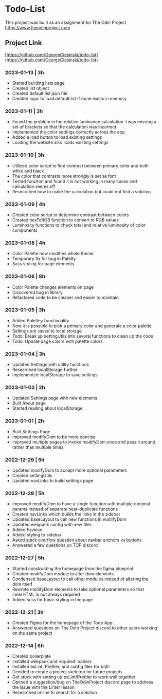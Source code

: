# Todo-List

This project was built as an assignment for The Odin Project
https://www.theodinproject.com

## Project Link
[https://github.com/GeorgeCiesinski/todo-list](https://github.com/GeorgeCiesinski/todo-list)

### 2023-01-13 | 3h
- Started building lists page
- Created list object
- Created default list json file
- Created logic to load default list if none exists in memory

### 2023-01-11 | 3h
- Found the problem in the relative luminance calculation. I was missing a set of brackets so that the calculation was incorrect 
- Implemented the color settings correctly across the app
- Added a load button to load existing settings
- Loading the website also loads existing settings

### 2023-01-10 | 3h
- Utilized color script to find contrast between primary color and both white and black
- The color that contrasts more strongly is set as font
- Tested funciton and found it is not working in many cases and calculation seems off
- Researched how to make the calculation but could not find a solution

### 2023-01-09 | 4h
- Created color script to determine contrast between colors
- Created hexToRGB function to convert to RGB values
- Luminosity functions to check total and relative luminosity of color components

### 2023-01-08 | 4h
- Color Palette now modifies whole theme
- Temporary fix for bug in Paletty
- Sass styling for page elements

### 2023-01-06 | 8h
- Color Palette changes elements on page
- Discovered bug in library
- Refactored code to be cleaner and easier to maintain

### 2023-01-05 | 3h
- Added Palettey functionality
- Now it is possible to pick a primary color and generate a color palette
- Settings are saved to local storage
- Todo: Break up settingUtils into several functions to clean up the code
- Todo: Update page colors with palette colors

### 2023-01-04 | 3h
- Updated Settings with utility functions
- Researched localStorage further
- Implemented localStorage to save settings

### 2023-01-03 | 2h
- Updated Settings page with new elements
- Built About page
- Started reading about localStorage

### 2023-01-01 | 2h
- Built Settings Page
- Improved modifyDom to be more concise
- Improved multiple pages to invoke modifyDom once and pass it around, rather than multiple times

### 2022-12-29 | 5h
- Updated modifyDom to accept more optional parameters
- Created settingUtils
- Updated navLinks to build settings page

### 2022-12-28 | 5h
- Improved modifyDom to have a single function with multiple optional params instead of separate near-duplicate functions
- Created navLinks which builds the links in the sidebar
- Updated baseLayout to call new functions in modifyDom
- Updated webpack config with new files
- Added Favicon
- Added styling to sidebar
- Asked [stack overflow](https://stackoverflow.com/questions/74946093/should-i-use-anchor-or-button-elements-for-tabbed-navigation/74946141#74946141) question about navbar anchors vs buttons
- Answered a few questions on TOP discord

### 2022-12-27 | 5h
- Started constructing the homepage from the figma blueprint
- Created modifyDom module to alter dom elements
- Condensed baseLayout to call other modules instead of altering the dom itself
- Rewrote modifyDom elements to take optional parameters so that innerHTML is not always required
- Added scss for basic styling in the page

### 2022-12-21 | 3h
- Created Figma for the homepage of the Todo App
- Answered questions on The Odin Project discord to other users working on the same project

### 2022-12-14 | 6h
- Created boilerplate
- Installed webpack and required loaders
- Installed esLint, Prettier, and config files for both
- Decided to create a project skeleton for future projects
- Got stuck with setting up esLint/Prettier to work well together
- Opened a suggestion/bug on TheOdinProject discord page to address the issue with the Linter lesson
- Researched online to search for a solution
